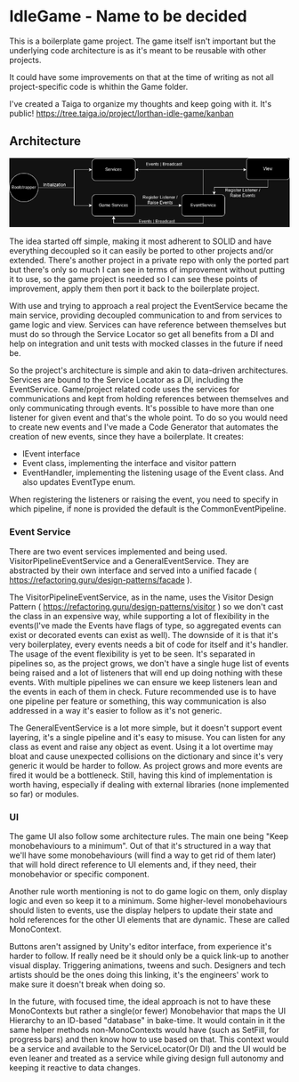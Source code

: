 # IdleGame - Name to be decided
 
This is a boilerplate game project. The game itself isn't important but the underlying code architecture is as it's meant to be reusable with other projects.

It could have some improvements on that at the time of writing as not all project-specific code is whithin the Game folder.

I've created a Taiga to organize my thoughts and keep going with it. It's public!
https://tree.taiga.io/project/lorthan-idle-game/kanban

## Architecture

![alt text](https://github.com/Greifherz/IdleGame/blob/master/IdleGameArchitecture.drawio.png)

The idea started off simple, making it most adherent to SOLID and have everything decoupled so it can easily be ported to other projects and/or extended. There's another project in a private repo with only the ported part but there's only so much I can see in terms of improvement without putting it to use, so the game project is needed so I can see these points of improvement, apply them then port it back to the boilerplate project.

With use and trying to approach a real project the EventService became the main service, providing decoupled communication to and from services to game logic and view. Services can have reference between themselves but must do so through the Service Locator so get all benefits from a DI and help on integration and unit tests with mocked classes in the future if need be. 

So the project's architecture is simple and akin to data-driven architectures. Services are bound to the Service Locator as a DI, including the EventService. Game/project related code uses the services for communications and kept from holding references between themselves and only communicating through events. It's possible to have more than one listener for given event and that's the whole point. To do so you would need to create new events and I've made a Code Generator that automates the creation of new events, since they have a boilerplate. It creates:
- IEvent interface
- Event class, implementing the interface and visitor pattern
- EventHandler, implementing the listening usage of the Event class.
And also updates EventType enum.

When registering the listeners or raising the event, you need to specify in which pipeline, if none is provided the default is the CommonEventPipeline. 

### Event Service

  There are two event services implemented and being used. VisitorPipelineEventService and a GeneralEventService. They are abstracted by their own interface and served into a unified facade ( https://refactoring.guru/design-patterns/facade ). 

  The VisitorPipelineEventService, as in the name, uses the Visitor Design Pattern ( https://refactoring.guru/design-patterns/visitor ) so we don't cast the class in an expensive way, while supporting a lot of flexibility in the events(I've made the Events have flags of type, so aggregated events can exist or decorated events can exist as well). The downside of it is that it's very boilerplatey, every events needs a bit of code for itself and it's handler. The usage of the event flexibility is yet to be seen. It's separated in pipelines so, as the project grows, we don't have a single huge list of events being raised and a lot of listeners that will end up doing nothing with these events. With multiple pipelines we can ensure we keep listeners lean and the events in each of them in check. Future recommended use is to have one pipeline per feature or something, this way communication is also addressed in a way it's easier to follow as it's not generic.
    
  The GeneralEventService is a lot more simple, but it doesn't support event layering, it's a single pipeline and it's easy to misuse. You can listen for any class as event and raise any object as event. Using it a lot overtime may bloat and cause unexpected collisions on the dictionary and since it's very generic it would be harder to follow. As project grows and more events are fired it would be a bottleneck. Still, having this kind of implementation is worth having, especially if dealing with external libraries (none implemented so far) or modules.

### UI

  The game UI also follow some architecture rules. The main one being "Keep monobehaviours to a minimum". Out of that it's structured in a way that we'll have some monobehaviours (will find a way to get rid of them later) that will hold direct reference to UI elements and, if they need, their monobehavior or specific component.

  Another rule worth mentioning is not to do game logic on them, only display logic and even so keep it to a minimum. Some higher-level monobehaviours should listen to events, use the display helpers to update their state and hold references for the other UI elements that are dynamic. These are called MonoContext. 

  Buttons aren't assigned by Unity's editor interface, from experience it's harder to follow. If really need be it should only be a quick link-up to another visual display. Triggering animations, tweens and such. Designers and tech artists should be the ones doing this linking, it's the engineers' work to make sure it doesn't break when doing so. 

  In the future, with focused time, the ideal approach is not to have these MonoContexts but rather a single(or fewer) Monobehavior that maps the UI Hierarchy to an ID-based "database" in bake-time. It would contain in it the same helper methods non-MonoContexts would have (such as SetFill, for progress bars) and then know how to use based on that. This context would be a service and available to the ServiceLocator(Or DI) and the UI would be even leaner and treated as a service while giving design full autonomy and keeping it reactive to data changes. 

